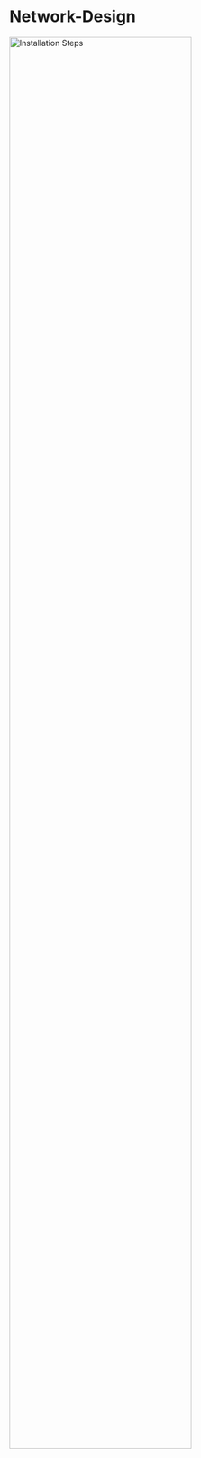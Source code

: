 # Network-Design
<img src="https://imgur.com/XuAxpYS.png" height="80%" width="80%" alt="Installation Steps"/>
